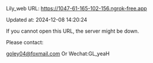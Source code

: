 Lily_web URL: https://1047-61-165-102-156.ngrok-free.app

Updated at: 2024-12-08 14:20:24

If you cannot open this URL, the server might be down.

Please contact: 

goley04@foxmail.com Or Wechat:GL_yeaH